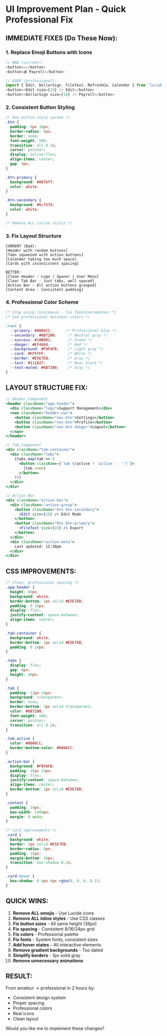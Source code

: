 # UI Improvement Plan - Quick Professional Fix

## IMMEDIATE FIXES (Do These Now):

### 1. Replace Emoji Buttons with Icons
```javascript
// BAD (current):
<button>✏️</button>  
<button>💰 Payroll</button>

// GOOD (professional):
import { Edit, DollarSign, FileText, RefreshCw, Calendar } from 'lucide-react';
<button><Edit size={16} /> Edit</button>
<button><DollarSign size={16} /> Payroll</button>
```

### 2. Consistent Button Styling
```css
/* One button style system */
.btn {
  padding: 8px 16px;
  border-radius: 6px;
  border: none;
  font-weight: 500;
  transition: all 0.2s;
  cursor: pointer;
  display: inline-flex;
  align-items: center;
  gap: 8px;
}

.btn-primary {
  background: #007bff;
  color: white;
}

.btn-secondary {
  background: #6c757d;
  color: white;
}

/* Remove ALL inline styles */
```

### 3. Fix Layout Structure
```
CURRENT (Bad):
[Header with random buttons]
[Tabs squeezed with action buttons]
[Calendar taking too much space]
[Cards with inconsistent spacing]

BETTER:
[Clean Header - Logo | Spacer | User Menu]
[Clear Tab Bar - Just tabs, well spaced]
[Action Bar - All action buttons grouped]
[Content Area - Consistent padding]
```

### 4. Professional Color Scheme
```css
/* Stop using rose/mauve - too feminine/amateur */
/* Use professional business colors */

:root {
  --primary: #0066CC;      /* Professional blue */
  --secondary: #6B7280;     /* Neutral gray */
  --success: #10B981;       /* Green */
  --danger: #EF4444;        /* Red */
  --background: #F9FAFB;    /* Light gray */
  --card: #FFFFFF;          /* White */
  --border: #E5E7EB;        /* Gray */
  --text: #111827;          /* Near black */
  --text-muted: #6B7280;    /* Gray */
}
```

## LAYOUT STRUCTURE FIX:

```jsx
// Header Component
<header className="app-header">
  <div className="logo">Support Management</div>
  <nav className="header-nav">
    <button className="nav-btn">Settings</button>
    <button className="nav-btn">Profile</button>
    <button className="nav-btn danger">Logout</button>
  </nav>
</header>

// Tab Component  
<div className="tab-container">
  <div className="tabs">
    {tabs.map(tab => (
      <button className={`tab ${active ? 'active' : ''}`}>
        {tab.name}
      </button>
    ))}
  </div>
</div>

// Action Bar
<div className="action-bar">
  <div className="action-group">
    <button className="btn btn-secondary">
      <Edit size={16} /> Edit Mode
    </button>
    <button className="btn btn-primary">
      <FileText size={16} /> Export
    </button>
  </div>
  <div className="action-meta">
    Last updated: 12:30pm
  </div>
</div>
```

## CSS IMPROVEMENTS:

```css
/* Clean, professional spacing */
.app-header {
  height: 60px;
  background: white;
  border-bottom: 1px solid #E5E7EB;
  padding: 0 24px;
  display: flex;
  justify-content: space-between;
  align-items: center;
}

.tab-container {
  background: white;
  border-bottom: 1px solid #E5E7EB;
  padding: 0 24px;
}

.tabs {
  display: flex;
  gap: 8px;
  height: 48px;
}

.tab {
  padding: 12px 24px;
  background: transparent;
  border: none;
  border-bottom: 3px solid transparent;
  color: #6B7280;
  font-weight: 500;
  cursor: pointer;
  transition: all 0.2s;
}

.tab.active {
  color: #0066CC;
  border-bottom-color: #0066CC;
}

.action-bar {
  background: #F9FAFB;
  padding: 16px 24px;
  display: flex;
  justify-content: space-between;
  align-items: center;
  border-bottom: 1px solid #E5E7EB;
}

.content {
  padding: 24px;
  max-width: 1400px;
  margin: 0 auto;
}

/* Card improvements */
.card {
  background: white;
  border: 1px solid #E5E7EB;
  border-radius: 8px;
  padding: 16px;
  margin-bottom: 16px;
  transition: box-shadow 0.2s;
}

.card:hover {
  box-shadow: 0 4px 6px rgba(0, 0, 0, 0.1);
}
```

## QUICK WINS:

1. **Remove ALL emojis** - Use Lucide icons
2. **Remove ALL inline styles** - Use CSS classes
3. **Fix button sizes** - All same height (36px)
4. **Fix spacing** - Consistent 8/16/24px grid
5. **Fix colors** - Professional palette
6. **Fix fonts** - System fonts, consistent sizes
7. **Add hover states** - All interactive elements
8. **Remove gradient backgrounds** - Too dated
9. **Simplify borders** - 1px solid gray
10. **Remove unnecessary animations**

## RESULT:

From amateur → professional in 2 hours by:
- Consistent design system
- Proper spacing
- Professional colors
- Real icons
- Clean layout

Would you like me to implement these changes?

